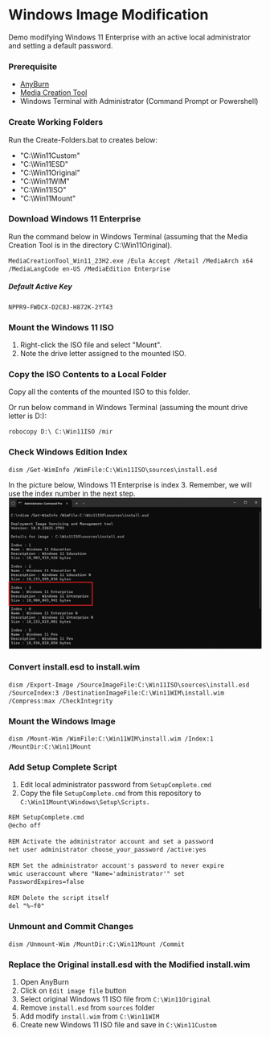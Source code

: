 # Windows Image Modification
Demo modifying Windows 11 Enterprise with an active local administrator and setting a default password.

### Prerequisite
* [AnyBurn](https://www.anyburn.com/)
* [Media Creation Tool](https://www.microsoft.com/software-download/windows11)
* Windows Terminal with Administrator (Command Prompt or Powershell)

### Create Working Folders
Run the Create-Folders.bat to creates below:
* "C:\Win11Custom"
* "C:\Win11ESD"
* "C:\Win11Original"
* "C:\Win11WIM"
* "C:\Win11ISO"
* "C:\Win11Mount"

### Download Windows 11 Enterprise
Run the command below in Windows Terminal (assuming that the Media Creation Tool is in the directory C:\Win11Original).
```shell
MediaCreationTool_Win11_23H2.exe /Eula Accept /Retail /MediaArch x64 /MediaLangCode en-US /MediaEdition Enterprise
```
##### Default Active Key
```
NPPR9-FWDCX-D2C8J-H872K-2YT43
```

### Mount the Windows 11 ISO
1. Right-click the ISO file and select "Mount".
2. Note the drive letter assigned to the mounted ISO.

### Copy the ISO Contents to a Local Folder
Copy all the contents of the mounted ISO to this folder.

Or run below command in Windows Terminal (assuming the mount drive letter is D:):
```shell
robocopy D:\ C:\Win11ISO /mir
```

### Check Windows Edition Index
```shell
dism /Get-WimInfo /WimFile:C:\Win11ISO\sources\install.esd
```
In the picture below, Windows 11 Enterprise is index 3. Remember, we will use the index number in the next step.
![Windows Edition Index](https://github.com/Pastelmood/windows-image-modification/blob/main/img/image_001.jpg "Windows Edition Index")

### Convert install.esd to install.wim
```shell
dism /Export-Image /SourceImageFile:C:\Win11ISO\sources\install.esd /SourceIndex:3 /DestinationImageFile:C:\Win11WIM\install.wim /Compress:max /CheckIntegrity
```

### Mount the Windows Image
```shell
dism /Mount-Wim /WimFile:C:\Win11WIM\install.wim /Index:1 /MountDir:C:\Win11Mount
```

### Add Setup Complete Script
1. Edit local administrator password from `SetupComplete.cmd`
2. Copy the file `SetupComplete.cmd` from this repository to `C:\Win11Mount\Windows\Setup\Scripts.`
```
REM SetupComplete.cmd
@echo off

REM Activate the administrator account and set a password
net user administrator choose_your_password /active:yes

REM Set the administrator account's password to never expire
wmic useraccount where "Name='administrator'" set PasswordExpires=false

REM Delete the script itself
del "%~f0"
```

### Unmount and Commit Changes
```shell
dism /Unmount-Wim /MountDir:C:\Win11Mount /Commit
```

### Replace the Original install.esd with the Modified install.wim
1. Open AnyBurn
2. Click on `Edit image file` button
3. Select original Windows 11 ISO file from `C:\Win11Original`
4. Remove `install.esd` from `sources` folder
5. Add modify `install.wim` from `C:\Win11WIM`
6. Create new Windows 11 ISO file and save in `C:\Win11Custom`

